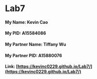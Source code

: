 # Lab7

#### My Name: Kevin Cao
#### My PID: A15584086
#### My Partner Name: Tiffany Wu
#### My Partner PID: A15880076
#### Link: [https://kevinc0229.github.io/Lab7/](https://kevinc0229.github.io/Lab7/)
